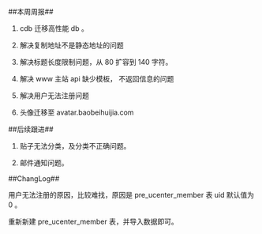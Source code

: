##本周周报##

1. cdb 迁移高性能 db 。

2. 解决复制地址不是静态地址的问题

3. 解决标题长度限制问题，从 80 扩容到 140 字符。

4. 解决 www 主站 api 缺少模板， 不返回信息的问题

5. 解决用户无法注册问题

6. 头像迁移至 avatar.baobeihuijia.com 

##后续跟进##

1.  贴子无法分类，及分类不正确问题。

2. 邮件通知问题。

##ChangLog##

用户无法注册的原因，比较难找，原因是  pre_ucenter_member 表 uid 默认值为 0 。

重新新建 pre_ucenter_member 表，并导入数据即可。
